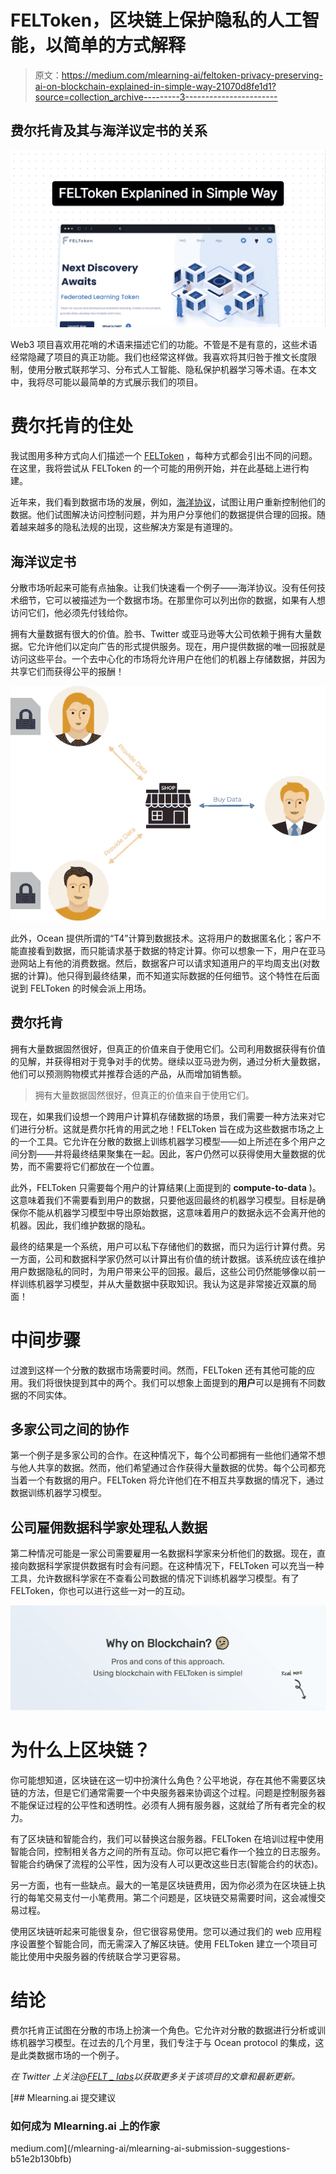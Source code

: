 # FELToken，区块链上保护隐私的人工智能，以简单的方式解释

> 原文：<https://medium.com/mlearning-ai/feltoken-privacy-preserving-ai-on-blockchain-explained-in-simple-way-21070d8fe1d1?source=collection_archive---------3----------------------->

## 费尔托肯及其与海洋议定书的关系

![](img/62085d56cf6d8177e2fd199743d2a02e.png)

Web3 项目喜欢用花哨的术语来描述它们的功能。不管是不是有意的，这些术语经常隐藏了项目的真正功能。我们也经常这样做。我喜欢将其归咎于推文长度限制，使用分散式联邦学习、分布式人工智能、隐私保护机器学习等术语。在本文中，我将尽可能以最简单的方式展示我们的项目。

# 费尔托肯的住处

我试图用多种方式向人们描述一个 [FELToken](https://feltlabs.ai/) ，每种方式都会引出不同的问题。在这里，我将尝试从 FELToken 的一个可能的用例开始，并在此基础上进行构建。

近年来，我们看到数据市场的发展，例如，[海洋协议](https://oceanprotocol.com/)，试图让用户重新控制他们的数据。他们试图解决访问控制问题，并为用户分享他们的数据提供合理的回报。随着越来越多的隐私法规的出现，这些解决方案是有道理的。

## 海洋议定书

分散市场听起来可能有点抽象。让我们快速看一个例子——海洋协议。没有任何技术细节，它可以被描述为一个数据市场。在那里你可以列出你的数据，如果有人想访问它们，他必须先付钱给你。

拥有大量数据有很大的价值。脸书、Twitter 或亚马逊等大公司依赖于拥有大量数据。它允许他们以定向广告的形式提供服务。现在，用户提供数据的唯一回报就是访问这些平台。一个去中心化的市场将允许用户在他们的机器上存储数据，并因为共享它们而获得公平的报酬！

![](img/4967fa812311422bdb7376416b3eff84.png)

此外，Ocean 提供所谓的“T4”计算到数据技术。这将用户的数据匿名化；客户不能直接看到数据，而只能请求基于数据的特定计算。你可以想象一下，用户在亚马逊网站上有他的消费数据。然后，数据客户可以请求知道用户的平均周支出(对数据的计算)。他只得到最终结果，而不知道实际数据的任何细节。这个特性在后面说到 FELToken 的时候会派上用场。

## 费尔托肯

拥有大量数据固然很好，但真正的价值来自于使用它们。公司利用数据获得有价值的见解，并获得相对于竞争对手的优势。继续以亚马逊为例，通过分析大量数据，他们可以预测购物模式并推荐合适的产品，从而增加销售额。

> 拥有大量数据固然很好，但真正的价值来自于使用它们。

现在，如果我们设想一个跨用户计算机存储数据的场景，我们需要一种方法来对它们进行分析。这就是费尔托肯的用武之地！FELToken 旨在成为这些数据市场之上的一个工具。它允许在分散的数据上训练机器学习模型——如上所述在多个用户之间分割——并将最终结果聚集在一起。因此，客户仍然可以获得使用大量数据的优势，而不需要将它们都放在一个位置。

此外，FELToken 只需要每个用户的计算结果(上面提到的 **compute-to-data** )。这意味着我们不需要看到用户的数据，只要他返回最终的机器学习模型。目标是确保你不能从机器学习模型中导出原始数据，这意味着用户的数据永远不会离开他的机器。因此，我们维护数据的隐私。

最终的结果是一个系统，用户可以私下存储他们的数据，而只为运行计算付费。另一方面，公司和数据科学家仍然可以计算出有价值的统计数据。该系统应该在维护用户数据隐私的同时，为用户带来公平的回报。最后，这些公司仍然能够像以前一样训练机器学习模型，并从大量数据中获取知识。我认为这是非常接近双赢的局面！

# 中间步骤

过渡到这样一个分散的数据市场需要时间。然而，FELToken 还有其他可能的应用。我们将很快提到其中的两个。我们可以想象上面提到的**用户**可以是拥有不同数据的不同实体。

## 多家公司之间的协作

第一个例子是多家公司的合作。在这种情况下，每个公司都拥有一些他们通常不想与他人共享的数据。然而，他们希望通过合作获得大量数据的优势。每个公司都充当着一个有数据的用户。FELToken 将允许他们在不相互共享数据的情况下，通过数据训练机器学习模型。

## 公司雇佣数据科学家处理私人数据

第二种情况可能是一家公司需要雇用一名数据科学家来分析他们的数据。现在，直接向数据科学家提供数据有时会有问题。在这种情况下，FELToken 可以充当一种工具，允许数据科学家在不查看公司数据的情况下训练机器学习模型。有了 FELToken，你也可以进行这些一对一的互动。

![](img/b351c514eb0f37d2dc0e30f44901b9f9.png)

# 为什么上区块链？

你可能想知道，区块链在这一切中扮演什么角色？公平地说，存在其他不需要区块链的方法，但是它们通常需要一个中央服务器来协调这个过程。问题是控制服务器不能保证过程的公平性和透明性。必须有人拥有服务器，这就给了所有者完全的权力。

有了区块链和智能合约，我们可以替换这台服务器。FELToken 在培训过程中使用智能合同，控制相关各方之间的所有互动。你可以把它看作一个独立的日志服务。智能合约确保了流程的公平性，因为没有人可以更改这些日志(智能合约的状态)。

另一方面，也有一些缺点。最大的一笔是区块链费用，因为你必须为在区块链上执行的每笔交易支付一小笔费用。第二个问题是，区块链交易需要时间，这会减慢交易过程。

使用区块链听起来可能很复杂，但它很容易使用。您可以通过我们的 web 应用程序设置整个智能合同，而无需深入了解区块链。使用 FELToken 建立一个项目可能比使用中央服务器的传统联合学习更容易。

# 结论

费尔托肯正试图在分散的市场上扮演一个角色。它允许对分散的数据进行分析或训练机器学习模型。在过去的几个月里，我们专注于与 Ocean protocol 的集成，这是此类数据市场的一个例子。

*在 Twitter 上关注@*[*FELT _ labs*](https://twitter.com/FELT_labs)*以获取更多关于该项目的文章和最新更新。*

[](/mlearning-ai/mlearning-ai-submission-suggestions-b51e2b130bfb) [## Mlearning.ai 提交建议

### 如何成为 Mlearning.ai 上的作家

medium.com](/mlearning-ai/mlearning-ai-submission-suggestions-b51e2b130bfb)